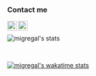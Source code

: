 ### Contact me

[<img align="left" alt="LinkedIn" width="22px" src="http://cdn.jsdelivr.net/npm/simple-icons@v3/icons/linkedin.svg"/>][linkedin]
[<img align="left" alt="Mail" width="22px" src="https://cdn.jsdelivr.net/npm/simple-icons@3.4.0/icons/gmail.svg"/>][email]

<br/>

![migregal's stats](https://github-readme-stats.vercel.app/api?username=migregal&count_private=true&show_icons=true&theme=dracula)

[linkedin]:https://www.linkedin.com/in/migregal/
[email]:mailto:devgregorymironov@gmail.com

<br/>

[![migregal's wakatime stats](https://github-readme-stats.vercel.app/api/wakatime?username=migregal&layout=compact&theme=dracula)](https://github.com/anuraghazra/github-readme-stats)
